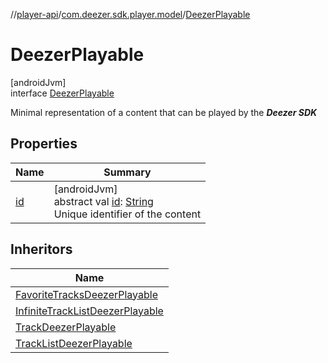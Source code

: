 //[player-api](../../../index.md)/[com.deezer.sdk.player.model](../index.md)/[DeezerPlayable](index.md)

# DeezerPlayable

[androidJvm]\
interface [DeezerPlayable](index.md)

Minimal representation of a content that can be played by the **_Deezer SDK_**

## Properties

| Name        | Summary                                                                                                                                                          |
| ----------- | ---------------------------------------------------------------------------------------------------------------------------------------------------------------- |
| [id](id.md) | [androidJvm]<br/>abstract val [id](id.md): [String](https://kotlinlang.org/api/latest/jvm/stdlib/kotlin/-string/index.html)<br/>Unique identifier of the content |

## Inheritors

| Name                                                                                |
| ----------------------------------------------------------------------------------- |
| [FavoriteTracksDeezerPlayable](../-favorite-tracks-deezer-playable/index.md)        |
| [InfiniteTrackListDeezerPlayable](../-infinite-track-list-deezer-playable/index.md) |
| [TrackDeezerPlayable](../-track-deezer-playable/index.md)                           |
| [TrackListDeezerPlayable](../-track-list-deezer-playable/index.md)                  |
